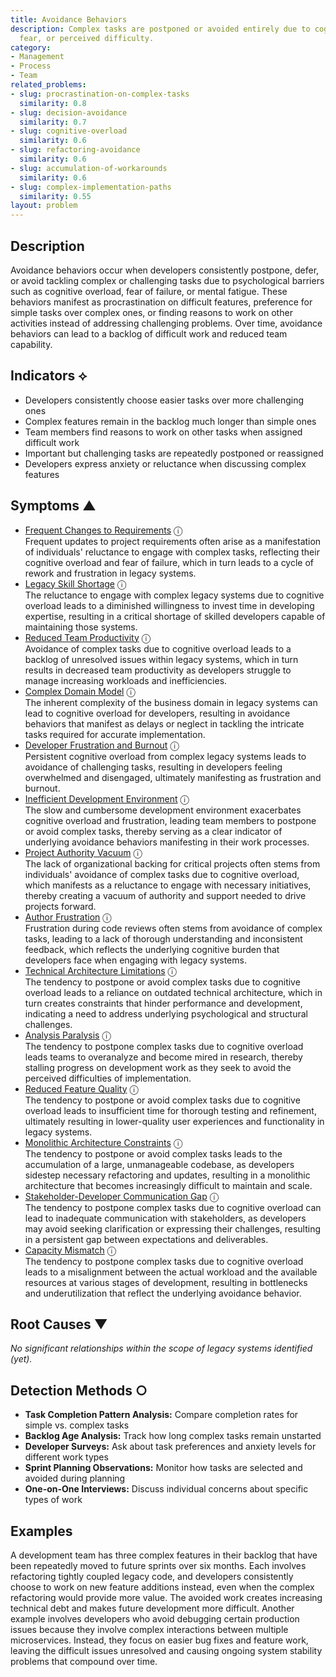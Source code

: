 ```yaml
---
title: Avoidance Behaviors
description: Complex tasks are postponed or avoided entirely due to cognitive overload,
  fear, or perceived difficulty.
category:
- Management
- Process
- Team
related_problems:
- slug: procrastination-on-complex-tasks
  similarity: 0.8
- slug: decision-avoidance
  similarity: 0.7
- slug: cognitive-overload
  similarity: 0.6
- slug: refactoring-avoidance
  similarity: 0.6
- slug: accumulation-of-workarounds
  similarity: 0.6
- slug: complex-implementation-paths
  similarity: 0.55
layout: problem
---
```


## Description

Avoidance behaviors occur when developers consistently postpone, defer, or avoid tackling complex or challenging tasks due to psychological barriers such as cognitive overload, fear of failure, or mental fatigue. These behaviors manifest as procrastination on difficult features, preference for simple tasks over complex ones, or finding reasons to work on other activities instead of addressing challenging problems. Over time, avoidance behaviors can lead to a backlog of difficult work and reduced team capability.

## Indicators ⟡

- Developers consistently choose easier tasks over more challenging ones
- Complex features remain in the backlog much longer than simple ones
- Team members find reasons to work on other tasks when assigned difficult work
- Important but challenging tasks are repeatedly postponed or reassigned
- Developers express anxiety or reluctance when discussing complex features

## Symptoms ▲
- [Frequent Changes to Requirements](frequent-changes-to-requirements.md) <span class="info-tooltip" title="Confidence: 0.520, Strength: 0.749">ⓘ</span>
<br/>  Frequent updates to project requirements often arise as a manifestation of individuals' reluctance to engage with complex tasks, reflecting their cognitive overload and fear of failure, which in turn leads to a cycle of rework and frustration in legacy systems.
- [Legacy Skill Shortage](legacy-skill-shortage.md) <span class="info-tooltip" title="Confidence: 0.502, Strength: 0.770">ⓘ</span>
<br/>  The reluctance to engage with complex legacy systems due to cognitive overload leads to a diminished willingness to invest time in developing expertise, resulting in a critical shortage of skilled developers capable of maintaining those systems.
- [Reduced Team Productivity](reduced-team-productivity.md) <span class="info-tooltip" title="Confidence: 0.480, Strength: 0.805">ⓘ</span>
<br/>  Avoidance of complex tasks due to cognitive overload leads to a backlog of unresolved issues within legacy systems, which in turn results in decreased team productivity as developers struggle to manage increasing workloads and inefficiencies.
- [Complex Domain Model](complex-domain-model.md) <span class="info-tooltip" title="Confidence: 0.459, Strength: 0.681">ⓘ</span>
<br/>  The inherent complexity of the business domain in legacy systems can lead to cognitive overload for developers, resulting in avoidance behaviors that manifest as delays or neglect in tackling the intricate tasks required for accurate implementation.
- [Developer Frustration and Burnout](developer-frustration-and-burnout.md) <span class="info-tooltip" title="Confidence: 0.442, Strength: 0.678">ⓘ</span>
<br/>  Persistent cognitive overload from complex legacy systems leads to avoidance of challenging tasks, resulting in developers feeling overwhelmed and disengaged, ultimately manifesting as frustration and burnout.
- [Inefficient Development Environment](inefficient-development-environment.md) <span class="info-tooltip" title="Confidence: 0.429, Strength: 0.723">ⓘ</span>
<br/>  The slow and cumbersome development environment exacerbates cognitive overload and frustration, leading team members to postpone or avoid complex tasks, thereby serving as a clear indicator of underlying avoidance behaviors manifesting in their work processes.
- [Project Authority Vacuum](project-authority-vacuum.md) <span class="info-tooltip" title="Confidence: 0.383, Strength: 0.773">ⓘ</span>
<br/>  The lack of organizational backing for critical projects often stems from individuals' avoidance of complex tasks due to cognitive overload, which manifests as a reluctance to engage with necessary initiatives, thereby creating a vacuum of authority and support needed to drive projects forward.
- [Author Frustration](author-frustration.md) <span class="info-tooltip" title="Confidence: 0.357, Strength: 0.820">ⓘ</span>
<br/>  Frustration during code reviews often stems from avoidance of complex tasks, leading to a lack of thorough understanding and inconsistent feedback, which reflects the underlying cognitive burden that developers face when engaging with legacy systems.
- [Technical Architecture Limitations](technical-architecture-limitations.md) <span class="info-tooltip" title="Confidence: 0.329, Strength: 0.760">ⓘ</span>
<br/>  The tendency to postpone or avoid complex tasks due to cognitive overload leads to a reliance on outdated technical architecture, which in turn creates constraints that hinder performance and development, indicating a need to address underlying psychological and structural challenges.
- [Analysis Paralysis](analysis-paralysis.md) <span class="info-tooltip" title="Confidence: 0.328, Strength: 0.735">ⓘ</span>
<br/>  The tendency to postpone complex tasks due to cognitive overload leads teams to overanalyze and become mired in research, thereby stalling progress on development work as they seek to avoid the perceived difficulties of implementation.
- [Reduced Feature Quality](reduced-feature-quality.md) <span class="info-tooltip" title="Confidence: 0.327, Strength: 0.808">ⓘ</span>
<br/>  The tendency to postpone or avoid complex tasks due to cognitive overload leads to insufficient time for thorough testing and refinement, ultimately resulting in lower-quality user experiences and functionality in legacy systems.
- [Monolithic Architecture Constraints](monolithic-architecture-constraints.md) <span class="info-tooltip" title="Confidence: 0.304, Strength: 0.700">ⓘ</span>
<br/>  The tendency to postpone or avoid complex tasks leads to the accumulation of a large, unmanageable codebase, as developers sidestep necessary refactoring and updates, resulting in a monolithic architecture that becomes increasingly difficult to maintain and scale.
- [Stakeholder-Developer Communication Gap](stakeholder-developer-communication-gap.md) <span class="info-tooltip" title="Confidence: 0.303, Strength: 0.723">ⓘ</span>
<br/>  The tendency to postpone complex tasks due to cognitive overload can lead to inadequate communication with stakeholders, as developers may avoid seeking clarification or expressing their challenges, resulting in a persistent gap between expectations and deliverables.
- [Capacity Mismatch](capacity-mismatch.md) <span class="info-tooltip" title="Confidence: 0.303, Strength: 0.739">ⓘ</span>
<br/>  The tendency to postpone complex tasks due to cognitive overload leads to a misalignment between the actual workload and the available resources at various stages of development, resulting in bottlenecks and underutilization that reflect the underlying avoidance behavior.

## Root Causes ▼

*No significant relationships within the scope of legacy systems identified (yet).*

## Detection Methods ○

- **Task Completion Pattern Analysis:** Compare completion rates for simple vs. complex tasks
- **Backlog Age Analysis:** Track how long complex tasks remain unstarted
- **Developer Surveys:** Ask about task preferences and anxiety levels for different work types
- **Sprint Planning Observations:** Monitor how tasks are selected and avoided during planning
- **One-on-One Interviews:** Discuss individual concerns about specific types of work

## Examples

A development team has three complex features in their backlog that have been repeatedly moved to future sprints over six months. Each involves refactoring tightly coupled legacy code, and developers consistently choose to work on new feature additions instead, even when the complex refactoring would provide more value. The avoided work creates increasing technical debt and makes future development more difficult. Another example involves developers who avoid debugging certain production issues because they involve complex interactions between multiple microservices. Instead, they focus on easier bug fixes and feature work, leaving the difficult issues unresolved and causing ongoing system stability problems that compound over time.
